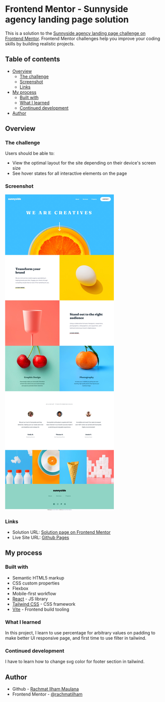 # Frontend Mentor - Sunnyside agency landing page solution

This is a solution to the [Sunnyside agency landing page challenge on Frontend Mentor](https://www.frontendmentor.io/challenges/sunnyside-agency-landing-page-7yVs3B6ef). Frontend Mentor challenges help you improve your coding skills by building realistic projects.

## Table of contents

- [Overview](#overview)
  - [The challenge](#the-challenge)
  - [Screenshot](#screenshot)
  - [Links](#links)
- [My process](#my-process)
  - [Built with](#built-with)
  - [What I learned](#what-i-learned)
  - [Continued development](#continued-development)
- [Author](#author)

## Overview

### The challenge

Users should be able to:

- View the optimal layout for the site depending on their device's screen size
- See hover states for all interactive elements on the page

### Screenshot

![Page Screenshot](./public/images/screenshot.jpg)

### Links

- Solution URL: [Solution page on Frontend Mentor](https://www.frontendmentor.io/solutions/sunnyside-agency-landing-page-5UxD2eqZzW)
- Live Site URL: [Github Pages](https://rachmatilham.github.io/sunnyside-agency-landing-page-main/)

## My process

### Built with

- Semantic HTML5 markup
- CSS custom properties
- Flexbox
- Mobile-first workflow
- [React](https://react.dev/) - JS library
- [Tailwind CSS](https://tailwindcss.com/) - CSS framework
- [Vite](https://vitejs.dev/) - Frontend build tooling

### What I learned

In this project, I learn to use percentage for arbitrary values on padding to make better UI responsive page, and first time to use filter in tailwind.

### Continued development

I have to learn how to change svg color for footer section in tailwind.

## Author

- Github - [Rachmat Ilham Maulana](https://github.com/rachmatilham)
- Frontend Mentor - [@rachmatilham](https://www.frontendmentor.io/profile/rachmatilham)

